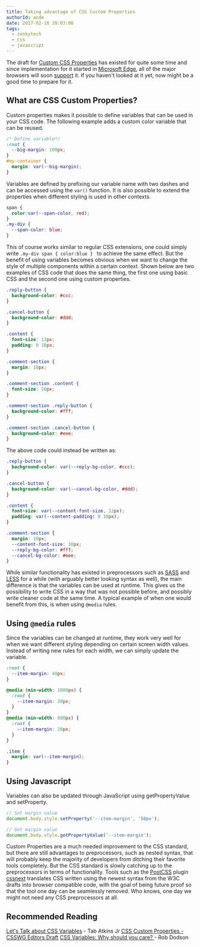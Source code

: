 ```yaml
---
title: Taking advantage of CSS Custom Properties
authorId: ande
date: 2017-02-16 20:03:00
tags:
  - zonkytech
  - css
  - javascript
---
```


The draft for [Custom CSS Properties](https://drafts.csswg.org/css-variables/) has existed for quite some time and since implementation for it started in [Microsoft Edge](https://developer.microsoft.com/en-us/microsoft-edge/platform/status/csscustompropertiesakacssvariables/), all of the major browsers will soon [support](http://caniuse.com/#feat=css-variables) it. If you haven't looked at it yet, now might be a good time to prepare for it.

<!-- more -->


## What are CSS Custom Properties?
Custom properties makes it possible to define variables that can be used in your CSS code. The following example adds a custom color variable that can be reused.

```css
/* Define variable*/
:root {   
  --big-margin: 100px;
}
#my-container {   
  margin: var(--big-margin);
}
```

Variables are defined by prefixing our variable name with two dashes and can be accessed using the `var()` function. It is also possible to extend the properties when different styling is used in other contexts.

```css
span {
  color:var(--span-color, red);
}
.my-div {   
  --span-color: blue;
}
```
This of course works similar to regular CSS extensions, one could simply write `.my-div span { color:blue } ` to achieve the same effect. But the benefit of using variables becomes obvious when we want to change the style of multiple components within a certain context. Shown below are two examples of CSS code that does the same thing, the first one using basic CSS and the second one using custom properties.

```css
.reply-button {
  background-color: #ccc;
}

.cancel-button {
  background-color: #ddd;
}

.content {
  font-size: 12px;
  padding: 0 10px;
}

.comment-section {
  margin: 10px;
}

.comment-section .content {
  font-size: 10px;
}

.comment-section .reply-button {
  background-color: #fff;
}

.comment-section .cancel-button {
  background-color: #eee;
}
```

The above code could instead be written as:

```css
.reply-button {
  background-color: var(--reply-bg-color, #ccc);
}

.cancel-button {
  background-color: var(--cancel-bg-color, #ddd);
}

.content {
  font-size: var(--content-font-size, 12px);
  padding: var(--content-padding: 0 10px);
}

.comment-section {
  margin: 10px;
  --content-font-size: 10px;
  --reply-bg-color: #fff;
  --cancel-bg-color: #eee;
}
```

While similar functionality has existed in preprocessors such as [SASS](http://sass-lang.com/) and [LESS](http://lesscss.org/) for a while (with arguably better looking syntax as well), the main difference is that the variables can be used at runtime. This gives us the possibility to write CSS in a way that was not possible before, and possibly write cleaner code at the same time. A typical example of when one would benefit from this, is when using `@media` rules.


## Using `@media` rules
Since the variables can be changed at runtime, they work very well for when we want different styling depending on certain screen width values. Instead of writing new rules for each width, we can simply update the variable.

```css
:root {
  --item-margin: 40px;
}

@media (min-width: 1000px) {
  :root {
    --item-margin: 30px;
  }
}
@media (min-width: 800px) {
  :root {
    --item-margin: 20px;
  }
}

.item {
  margin: var(--item-margin);
}
```

## Using Javascript
Variables can also be updated through JavaScript using getPropertyValue and setProperty.

```JavaScript
// Set margin value
document.body.style.setProperty('--item-margin', '50px');

// Get margin value
document.body.style.getPropertyValue('--item-margin');

```


Custom Properties are a much needed improvement to the CSS standard, but there are still advantages to preprocessors, such as nested syntax, that will probably keep the majority of developers from ditching their favorite tools completely. But the CSS standard is slowly catching up to the preprocessors in terms of functionality. Tools such as the [PostCSS](https://github.com/postcss/postcss) plugin [cssnext](http://cssnext.io/) translates CSS written using the newest syntax from the W3C drafts into browser compatible code, with the goal of being future proof so that the tool one day can be seamlessly removed. Who knows, one day we might not need any CSS preprocessors at all.

## Recommended Reading
[Let's Talk about CSS Variables](http://www.xanthir.com/blog/b4KT0) - Tab Atkins Jr
[CSS Custom Properties - CSSWG Editors Draft](https://drafts.csswg.org/css-variables/)
[CSS Variables: Why should you care? ](https://developers.google.com/web/updates/2016/02/css-variables-why-should-you-care) - Rob Dodson
